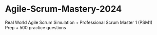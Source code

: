 # Agile-Scrum-Mastery-2024
Real World Agile Scrum Simulation + Professional Scrum Master 1 (PSM1) Prep + 500 practice questions
